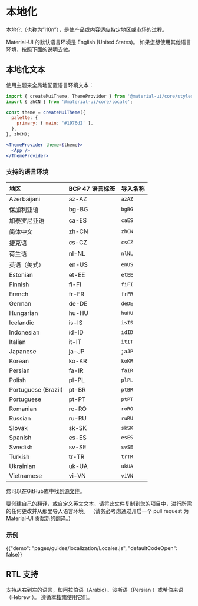 # 本地化

<p class="description">本地化（也称为“i10n”），是使产品或内容适应特定地区或市场的过程。</p>

Material-UI 的默认语言环境是 English (United States)。 如果您想使用其他语言环境，按照下面的说明去做。

## 本地化文本

使用主题来全局地配置语言环境文本：

```jsx
import { createMuiTheme, ThemeProvider } from '@material-ui/core/styles';
import { zhCN } from '@material-ui/core/locale';

const theme = createMuiTheme({
  palette: {
    primary: { main: '#1976d2' },
  },
}, zhCN);

<ThemeProvider theme={theme}>
  <App />
</ThemeProvider>
```

### 支持的语言环境

| 地区                  | BCP 47 语言标签 | 导入名称   |
|:------------------- |:----------- |:------ |
| Azerbaijani         | az-AZ       | `azAZ` |
| 保加利亚语               | bg-BG       | `bgBG` |
| 加泰罗尼亚语              | ca-ES       | `caES` |
| 简体中文                | zh-CN       | `zhCN` |
| 捷克语                 | cs-CZ       | `csCZ` |
| 荷兰语                 | nl-NL       | `nlNL` |
| 英语（美式）              | en-US       | `enUS` |
| Estonian            | et-EE       | `etEE` |
| Finnish             | fi-FI       | `fiFI` |
| French              | fr-FR       | `frFR` |
| German              | de-DE       | `deDE` |
| Hungarian           | hu-HU       | `huHU` |
| Icelandic           | is-IS       | `isIS` |
| Indonesian          | id-ID       | `idID` |
| Italian             | it-IT       | `itIT` |
| Japanese            | ja-JP       | `jaJP` |
| Korean              | ko-KR       | `koKR` |
| Persian             | fa-IR       | `faIR` |
| Polish              | pl-PL       | `plPL` |
| Portuguese (Brazil) | pt-BR       | `ptBR` |
| Portuguese          | pt-PT       | `ptPT` |
| Romanian            | ro-RO       | `roRO` |
| Russian             | ru-RU       | `ruRU` |
| Slovak              | sk-SK       | `skSK` |
| Spanish             | es-ES       | `esES` |
| Swedish             | sv-SE       | `svSE` |
| Turkish             | tr-TR       | `trTR` |
| Ukrainian           | uk-UA       | `ukUA` |
| Vietnamese          | vi-VN       | `viVN` |

您可以在GitHub库中找到[源文件](https://github.com/mui-org/material-ui/blob/master/packages/material-ui/src/locale/index.js)。

要创建自己的翻译，或自定义英文文本，请将此文件复制到您的项目中，进行所需的任何更改并从那里导入语言环境。 （请务必考虑通过开启一个 pull request 为 Material-UI 贡献新的翻译。）

### 示例

{{"demo": "pages/guides/localization/Locales.js", "defaultCodeOpen": false}}

## RTL 支持

支持从右到左的语言，如阿拉伯语（Arabic）、波斯语（Persian ）或希伯来语（Hebrew ）。 遵循[本指南](/guides/right-to-left/)使用它们。
